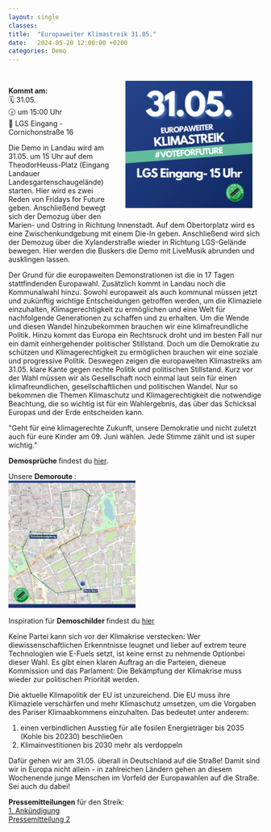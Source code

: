 ```yaml
---
layout: single
classes: 
title:  "Europaweiter Klimastreik 31.05."
date:   2024-05-20 12:00:00 +0200
categories: Demo
---
```


<img src="https://github.com/fridaysforfuture-landau-pfalz/fridaysforfuture-landau-pfalz.github.io/blob/main/assets/Demos/EK%2031.05.24/SharePic%2031.05.png?raw=true" alt="SharePic 31.05." style="float:right;" hspace=20 vspace=20 height="50%" width="50%"> <br>

<b>Kommt am: <br> </b>
🗓 31.05. <br>
🕞 um 15:00 Uhr <br>
📍 LGS Eingang - Cornichonstraße 16 <br>

Die Demo in Landau wird am 31.05. um 15 Uhr auf dem TheodorHeuss-Platz (Eingang Landauer Landesgartenschaugelände) starten. Hier wird es zwei Reden von Fridays for Future geben. Anschließend bewegt sich der Demozug über den Marien- und Ostring in Richtung Innenstadt. Auf dem Obertorplatz wird es eine Zwischenkundgebung mit einem Die-In geben. Anschließend wird sich der Demozug über die Xylanderstraße wieder in Richtung LGS-Gelände bewegen. Hier werden die Buskers die Demo mit LiveMusik abrunden und ausklingen lassen. 

Der Grund für die europaweiten Demonstrationen ist die in 17 Tagen stattfindenden Europawahl. Zusätzlich kommt in Landau noch die Kommunalwahl hinzu. Sowohl europaweit als auch kommunal müssen jetzt und zukünftig wichtige Entscheidungen getroffen werden, um die Klimaziele einzuhalten, Klimagerechtigkeit zu ermöglichen und eine Welt für nachfolgende Generationen zu schaffen und zu erhalten. Um die Wende und diesen Wandel hinzubekommen brauchen wir eine klimafreundliche Politik. Hinzu kommt das Europa ein Rechtsruck droht und im besten Fall nur ein damit einhergehender politischer Stillstand. Doch um die Demokratie zu schützen und Klimagerechtigkeit zu ermöglichen brauchen wir eine soziale und progressive Politik. Deswegen zeigen die europaweiten Klimastreiks am 31.05. klare Kante gegen rechte Politik und politischen Stillstand. Kurz vor der Wahl müssen wir als Gesellschaft noch einmal laut sein für einen klimafreundlichen, gesellschaftlichen und politischen Wandel. Nur so bekommen die Themen Klimaschutz und Klimagerechtigkeit die notwendige Beachtung, die so wichtig ist für ein Wahlergebnis, das über das Schicksal Europas und der Erde entscheiden kann.

"Geht für eine klimagerechte Zukunft, unsere Demokratie und nicht zuletzt auch für eure Kinder am 09. Juni wählen. Jede Stimme zählt und ist super wichtig."

<b> Demosprüche </b> findest du <a href="https://fridaysforfuture-landau.de/assets/Demos/GK%2003.03.23/Lieder%20und%20Rufe%20DINA5.pdf" target="_blank" >hier</a>. <br>

Unsere <b> Demoroute </b>: <br>
<img src="https://github.com/fridaysforfuture-landau-pfalz/fridaysforfuture-landau-pfalz.github.io/blob/main/assets/Demos/EK%2031.05.24/Route%2031.05.24.png?raw=true" alt="Route" height="50%" width="50%">

Inspiration für <b> Demoschilder </b> findest du <a href=" https://fridaysforfuture-landau.de/material#Demoschilder" target="_blank" >hier</a> <br>

Keine Partei kann sich vor der Klimakrise verstecken: Wer diewissenschaftlichen Erkenntnisse leugnet und lieber auf extrem teure Technologien wie E-Fuels setzt, ist keine ernst zu nehmende Optionbei dieser Wahl. Es gibt einen klaren Auftrag an die Parteien, dieneue Kommission und das Parlament: Die Bekämpfung der Klimakrise muss wieder zur politischen Priorität werden. <br>

Die aktuelle Klimapolitik der EU ist unzureichend. Die EU muss ihre Klimaziele verschärfen und mehr Klimaschutz umsetzen, um die Vorgaben des Pariser Klimaabkommens einzuhalten. Das bedeutet unter anderem: <br>

1. einen verbindlichen Ausstieg für alle fosilen Energieträger bis 2035 (Kohle bis 20230) beschlie0en <br>
2. Klimainvestitionen bis 2030 mehr als verdoppeln <br>

Dafür gehen wir am 31.05. überall in Deutschland auf die Straße! Damit sind wir in Europa nicht allein - in zahlreichen Ländern gehen an diesem Wochenende junge Menschen im Vorfeld der Europawahlen auf die Straße. Sei auch du dabei!

<b> Pressemitteilungen </b> für den Streik: <br>
<a href="assets/Demos/EK 31.05.24/Pressemitteilung Europastreik Ankündigung.pdf" target="_blank" >1. Ankündigung</a> <br>
<a href="assets/Demos/EK 31.05.24/Pressemitteilung Fridays for Future Landau Europaweiter Klimastreik 31.05..pdf" target="_blank" >Pressemitteilung 2</a> <br>
